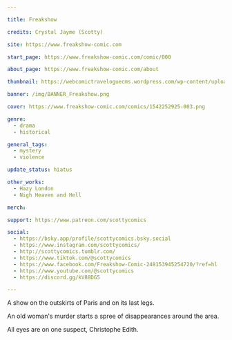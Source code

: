 ```yaml
---

title: Freakshow

credits: Crystal Jayme (Scotty)

site: https://www.freakshow-comic.com

start_page: https://www.freakshow-comic.com/comic/000

about_page: https://www.freakshow-comic.com/about

thumbnail: https://webcomictraveloguecms.wordpress.com/wp-content/uploads/2024/02/hubbox_freakshow.png

banner: /img/BANNER_Freakshow.png

cover: https://www.freakshow-comic.com/comics/1542252925-003.png

genre:
  - drama
  - historical

general_tags: 
  - mystery
  - violence

update_status: hiatus

other_works:
  - Hazy London
  - Nigh Heaven and Hell

merch: 

support: https://www.patreon.com/scottycomics

social: 
  - https://bsky.app/profile/scottycomics.bsky.social
  - https://www.instagram.com/scottycomics/
  - http://scottycomics.tumblr.com/
  - https://www.tiktok.com/@scottycomics
  - https://www.facebook.com/Freakshow-Comic-248153945254720/?ref=hl
  - https://www.youtube.com/@scottycomics
  - https://discord.gg/kV88DG5

---
```


A show on the outskirts of Paris and on its last legs.

An old woman's murder starts a spree of disappearances around the area.

All eyes are on one suspect, Christophe Edith.